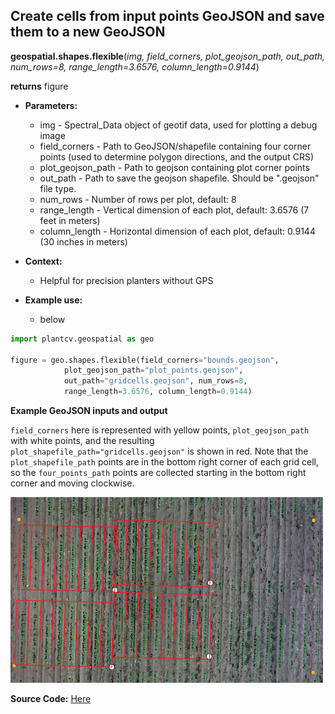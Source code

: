 ## Create cells from input points GeoJSON and save them to a new GeoJSON

**geospatial.shapes.flexible**(*img, field_corners, plot_geojson_path, out_path, num_rows=8, range_length=3.6576, column_length=0.9144*)

**returns** figure

- **Parameters:**
    - img - Spectral_Data object of geotif data, used for plotting a debug image
    - field_corners - Path to GeoJSON/shapefile containing four corner points (used to determine polygon directions, and the output CRS)
    - plot_geojson_path - Path to geojson containing plot corner points
    - out_path - Path to save the geojson shapefile. Should be ".geojson" file type. 
    - num_rows - Number of rows per plot, default: 8
    - range_length - Vertical dimension of each plot, default: 3.6576 (7 feet in meters)
    - column_length - Horizontal dimension of each plot, default: 0.9144 (30 inches in meters)

- **Context:**
    - Helpful for precision planters without GPS

- **Example use:**
    - below


```python
import plantcv.geospatial as geo

figure = geo.shapes.flexible(field_corners="bounds.geojson",
            plot_geojson_path="plot_points.geojson",
            out_path="gridcells.geojson", num_rows=8, 
            range_length=3.6576, column_length=0.9144)

```
**Example GeoJSON inputs and output**

`field_corners` here is represented with yellow points, `plot_geojson_path` with white points, and the resulting `plot_shapefile_path="gridcells.geojson"` is shown in red. Note that the `plot_shapefile_path` points are in the bottom right corner of each grid cell, so the `four_points_path` points are collected starting in the bottom right corner and moving clockwise. 

![Screenshot](documentation_images/irregular_grid_cells.png)

**Source Code:** [Here](https://github.com/danforthcenter/plantcv-geospatial/blob/main/plantcv/geospatial/create_grid_cells.py)
